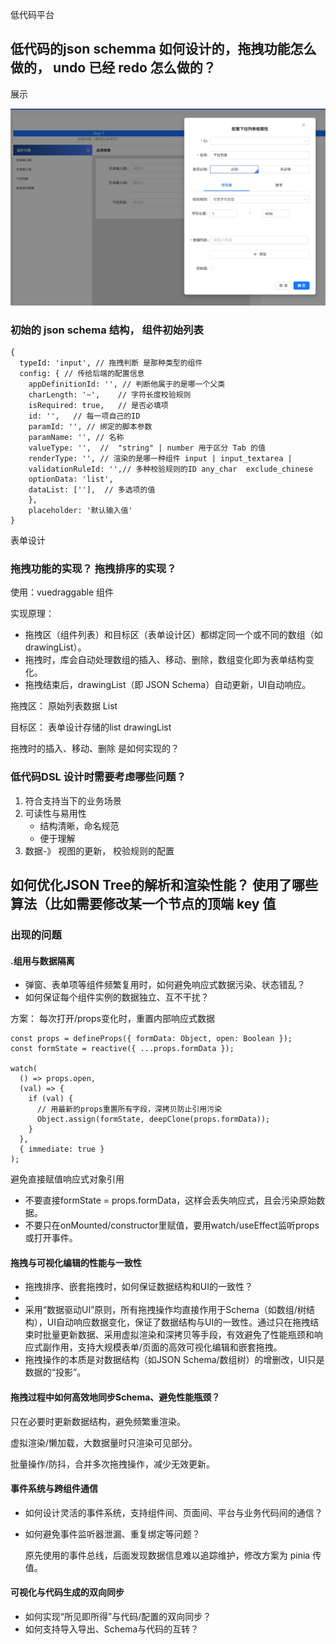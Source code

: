 低代码平台

## 低代码的json schemma 如何设计的，拖拽功能怎么做的， undo 已经 redo 怎么做的？

展示

![1751023584618](images/project-interview/1751023584618.png)

### 初始的 json schema 结构， 组件初始列表

```
{
  typeId: 'input', // 拖拽判断 是那种类型的组件
  config: { // 传给后端的配置信息
    appDefinitionId: '', // 判断他属于的是哪一个父类
    charLength: '~',    // 字符长度校验规则
    isRequired: true,   // 是否必填项
    id: '',   // 每一项自己的ID
    paramId: '', // 绑定的脚本参数
    paramName: '', // 名称
    valueType: '',  //  "string" | number 用于区分 Tab 的值
    renderType: '', // 渲染的是哪一种组件 input | input_textarea |
    validationRuleId: '',// 多种校验规则的ID any_char  exclude_chinese
    optionData: 'list',
    dataList: [''],  // 多选项的值
    },
    placeholder: '默认输入值'
}
```

表单设计

### 拖拽功能的实现？ 拖拽排序的实现？

使用：vuedraggable 组件

实现原理：

* 拖拽区（组件列表）和目标区（表单设计区）都绑定同一个或不同的数组（如drawingList）。
* 拖拽时，库会自动处理数组的插入、移动、删除，数组变化即为表单结构变化。
* 拖拽结束后，drawingList（即 JSON Schema）自动更新，UI自动响应。

拖拽区： 原始列表数据  List

目标区： 表单设计存储的list  drawingList

拖拽时的插入、移动、删除 是如何实现的？

### 低代码DSL 设计时需要考虑哪些问题？

1. 符合支持当下的业务场景
2. 可读性与易用性
   * 结构清晰，命名规范
   * 便于理解
3. 数据-》 视图的更新， 校验规则的配置

## 如何优化JSON Tree的解析和渲染性能？ 使用了哪些算法（比如需要修改某一个节点的顶端 key 值


### 出现的问题

#### .组用与数据隔离

* 弹窗、表单项等组件频繁复用时，如何避免响应式数据污染、状态错乱？
* 如何保证每个组件实例的数据独立、互不干扰？

方案： 每次打开/props变化时，重置内部响应式数据

```
const props = defineProps({ formData: Object, open: Boolean });
const formState = reactive({ ...props.formData });

watch(
  () => props.open,
  (val) => {
    if (val) {
      // 用最新的props重置所有字段，深拷贝防止引用污染
      Object.assign(formState, deepClone(props.formData));
    }
  },
  { immediate: true }
);
```

避免直接赋值响应式对象引用

* 不要直接formState = props.formData，这样会丢失响应式，且会污染原始数据。
* 不要只在onMounted/constructor里赋值，要用watch/useEffect监听props或打开事件。

#### 拖拽与可视化编辑的性能与一致性

* 拖拽排序、嵌套拖拽时，如何保证数据结构和UI的一致性？
*
* 采用“数据驱动UI”原则，所有拖拽操作均直接作用于Schema（如数组/树结构），UI自动响应数据变化，保证了数据结构与UI的一致性。通过只在拖拽结束时批量更新数据、采用虚拟渲染和深拷贝等手段，有效避免了性能瓶颈和响应式副作用，支持大规模表单/页面的高效可视化编辑和嵌套拖拽。
* 拖拽操作的本质是对数据结构（如JSON Schema/数组树）的增删改，UI只是数据的“投影”。

#### 拖拽过程中如何高效地同步Schema、避免性能瓶颈？

只在必要时更新数据结构，避免频繁重渲染。

虚拟渲染/懒加载，大数据量时只渲染可见部分。

批量操作/防抖，合并多次拖拽操作，减少无效更新。

#### 事件系统与跨组件通信

* 如何设计灵活的事件系统，支持组件间、页面间、平台与业务代码间的通信？
* 如何避免事件监听器泄漏、重复绑定等问题？

  原先使用的事件总线，后面发现数据信息难以追踪维护，修改方案为 pinia 传值。

#### 可视化与代码生成的双向同步

* 如何实现“所见即所得”与代码/配置的双向同步？
* 如何支持导入导出、Schema与代码的互转？
